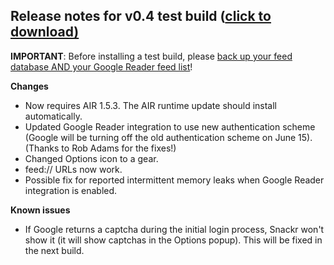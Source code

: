 ## Release notes for v0.4 test build ([click to download)](http://snackr.googlecode.com/files/Snackr-v0.4.air) ##

**IMPORTANT**: Before installing a test build, please [back up your feed database AND your Google Reader feed list](http://code.google.com/p/snackr/wiki/TestBuildInfo)!

**Changes**
  * Now requires AIR 1.5.3. The AIR runtime update should install automatically.
  * Updated Google Reader integration to use new authentication scheme (Google will be turning off the old authentication scheme on June 15). (Thanks to Rob Adams for the fixes!)
  * Changed Options icon to a gear.
  * feed:// URLs now work.
  * Possible fix for reported intermittent memory leaks when Google Reader integration is enabled.

**Known issues**
  * If Google returns a captcha during the initial login process, Snackr won't show it (it will show captchas in the Options popup). This will be fixed in the next build.